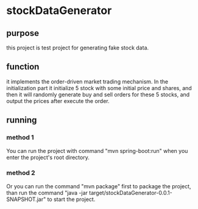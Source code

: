 # stockDataGenerator

## purpose
  this project is test project for generating fake stock data.

## function
  it implements the order-driven market trading mechanism. In the initialization part it initialize 5 stock with some initial price and shares, and then it will randomly generate buy and sell orders for these 5 stocks, and output the prices after execute the order.

## running
 
### method 1
 You can run the project with command "mvn spring-boot:run" when you enter the project's root directory.
### method 2
  Or you can run the command "mvn package" first to package the project, than run the command "java -jar target/stockDataGenerator-0.0.1-SNAPSHOT.jar" to start the project.
